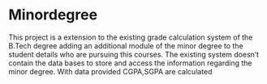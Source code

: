 # Minordegree
This project is a extension to the existing grade calculation system of the B.Tech degree adding an additional module of the minor degree to the student details who are pursuing this courses. The existing system doesn’t contain the data bases to store and access the information regarding the minor degree. With data provided CGPA,SGPA are calculated
